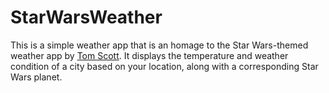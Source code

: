 # StarWarsWeather

This is a simple weather app that is an homage to the Star Wars-themed weather app by [Tom Scott](https://www.tomscott.com/weather/starwars/). It displays the temperature and weather condition of a city based on your location, along with a corresponding Star Wars planet.  
